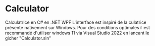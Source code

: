 # Calculator
Calculatrice en C# en .NET WPF
L'interface est inspiré de la culatrice présente nativement sur Windows. 
Pour des conditions optimales il est recommandé d'utiliser windows 11 via Visual Studio 2022 en lancant le gicher "Calculator.sln"
